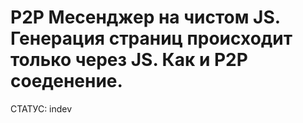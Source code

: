 # P2P Месенджер на чистом JS. Генерация страниц происходит только через JS. Как и P2P соеденение.

СТАТУС: indev